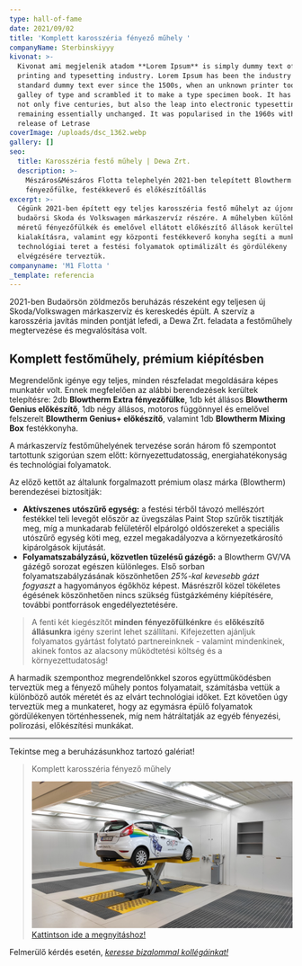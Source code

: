 ```yaml
---
type: hall-of-fame
date: 2021/09/02
title: 'Komplett karosszéria fényező műhely '
companyName: Sterbinskiyyy
kivonat: >-
  Kivonat ami megjelenik atadom **Lorem Ipsum** is simply dummy text of the
  printing and typesetting industry. Lorem Ipsum has been the industry's
  standard dummy text ever since the 1500s, when an unknown printer took a
  galley of type and scrambled it to make a type specimen book. It has survived
  not only five centuries, but also the leap into electronic typesetting,
  remaining essentially unchanged. It was popularised in the 1960s with the
  release of Letrase
coverImage: /uploads/dsc_1362.webp
gallery: []
seo:
  title: Karosszéria festő műhely | Dewa Zrt.
  description: >-
    Mészáros&Mészáros Flotta telephelyén 2021-ben telepített Blowtherm
    fényezőfülke, festékkeverő és előkészítőállás 
excerpt: >-
  Cégünk 2021-ben épített egy teljes karosszéria festő műhelyt az újonnan épült
  budaörsi Skoda és Volkswagen márkaszervíz részére. A műhelyben különböző
  méretű fényezőfülkék és emelővel ellátott előkészítő állások kerültek
  kialakításra, valamint egy központi festékkeverő konyha segíti a munkát. A
  technológiai teret a festési folyamatok optimálizált és gördülékeny
  elvégzésére terveztük. 
companyname: 'M1 Flotta '
_template: referencia
---
```


2021-ben Budaörsön zöldmezős beruházás részeként egy teljesen új Skoda/Volkswagen márkaszervíz és kereskedés épült. A szervíz a karosszéria javítás minden pontját lefedi, a Dewa Zrt. feladata a festőműhely megtervezése és megvalósítása volt.

## Komplett festőműhely, prémium kiépítésben

Megrendelőnk igénye egy teljes, minden részfeladat megoldására képes munkatér volt. Ennek megfelelően az alábbi berendezések kerültek telepítésre: 2db **Blowtherm Extra fényezőfülke**, 1db két állásos **Blowtherm Genius előkészítő**, 1db négy állásos, motoros függönnyel és emelővel felszerelt **Blowtherm Genius+ előkészítő**, valamint 1db **Blowtherm Mixing Box** festékkonyha.

A márkaszervíz festőműhelyének tervezése során három fő  szempontot tartottunk szigorúan szem előtt: környezettudatosság, energiahatékonyság és technológiai folyamatok.

Az előző kettőt az általunk forgalmazott prémium olasz márka (Blowtherm) berendezései biztosítják:

* **Aktívszenes utószűrő egység:** a festési térből távozó mellészórt festékkel teli levegőt először az üvegszálas Paint Stop szűrők tisztítják meg, míg a munkadarab felületéről elpárolgó oldószereket a speciális utószűrő egység köti meg, ezzel megakadályozva a környezetkárosító kipárolgások kijutását.
* **Folyamatszabályzású, közvetlen tüzelésű gázégő:** a Blowtherm GV/VA gázégő sorozat egészen különleges. Első sorban folyamatszabályzásának köszönhetően _25%-kal kevesebb gázt fogyaszt_ a hagyományos égőkhöz képest. Másrészről közel tökéletes égésének köszönhetően nincs szükség füstgázkémény kiépítésére, további pontforrások engedélyeztetésére.

> A fenti két kiegészítőt **minden fényezőfülkénkre** és **előkészítő állásunkra** igény szerint lehet szállítani. Kifejezetten ajánljuk folyamatos gyártást folytató partnereinknek - valamint mindenkinek, akinek fontos az alacsony működtetési költség és a környezettudatoság!

A harmadik szemponthoz megrendelőnkkel szoros együttműködésben terveztük meg a fényező műhely pontos folyamatait, számításba vettük a különböző autók méretét és az elvárt technológiai időket. Ezt követően úgy terveztük meg a munkateret, hogy az egymásra épülő folyamatok gördülékenyen történhessenek, míg nem hátráltatják az egyéb fényezési, polírozási, előkészítési munkákat.

***

Tekintse meg a beruházásunkhoz tartozó galériat!

> Komplett karosszéria fényező műhely
>
> ![](/public/uploads/img_20220530_114641.webp "Pneumatikus emelő")[Kattintson ide a megnyitáshoz!](/referenciak/komplett-auto-karosszeria-fenyezo-muhely "Komplett fényező műhely galéria")

Felmerülő kérdés esetén, [_keresse bizalommal kollégáinkat!_](/kapcsolat "Kapcsolati felület")
